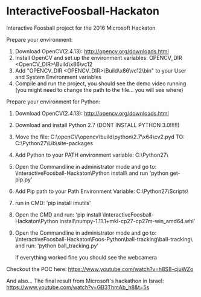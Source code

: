 # InteractiveFoosball-Hackaton
Interactive Foosball project for the 2016 Microsoft Hackaton


Prepare your environment:

1. Download OpenCV(2.4.13): http://opencv.org/downloads.html
2. Install OpenCV and set up the environment variables: OPENCV_DIR <OpenCV_DIR>\Build\x86\vc12
3. Add "OPENCV_DIR <OPENCV_DIR>\Build\x86\vc12\bin" to your User and System Environment variables
4. Compile and run the project, you should see the demo video running (you might need to change the path to the file... you will see where)

Prepare your environment for Python:

1. Download OpenCV(2.4.13): http://opencv.org/downloads.html
2. Download and install Python 2.7 (DONT INSTALL PYTHON 3.0!!!!!)
3. Move the file: 
		C:\openCV\opencv\build\python\2.7\x64\cv2.pyd
	TO: 
		C:\Python27\Lib\site-packages
		
4. Add Python to your PATH environment variable: C:\Python27\
5. Open the Commandline in administrator mode and go to: <REPO>\InteractiveFoosball-Hackaton\Python install\ and run 'python get-pip.py'
6. Add Pip path to your Path Environment Variable: C:\Python27\Scripts\
7. run in CMD: 'pip install imutils' 

8. Open the CMD and run: 'pip install <REPO>\InteractiveFoosball-Hackaton\Python install\numpy-1.11.1+mkl-cp27-cp27m-win_amd64.whl'

9. Open the Commandline in administrator mode and go to: <REPO>\InteractiveFoosball-Hackaton\Foos-Python\ball-tracking\ball-tracking\ 
	and run: 'python ball_tracking.py'
	
	if everything worked fine you should see the webcamera



Checkout the POC here: https://www.youtube.com/watch?v=h8S8-cjuWZo


And also... The final result from Microsoft's hackathon in Israel: https://www.youtube.com/watch?v=GB3ThmAb_h8&t=5s

